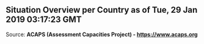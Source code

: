 ## Situation Overview per Country as of Tue, 29 Jan 2019 03:17:23 GMT

Source: **ACAPS (Assessment Capacities Project) - https://www.acaps.org**